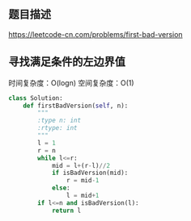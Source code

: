 ## 题目描述
https://leetcode-cn.com/problems/first-bad-version
## 寻找满足条件的左边界值
时间复杂度：O(logn)
空间复杂度：O(1)
```python
class Solution:
    def firstBadVersion(self, n):
        """
        :type n: int
        :rtype: int
        """
        l = 1
        r = n
        while l<=r:
            mid = l+(r-l)//2
            if isBadVersion(mid):
                r = mid-1
            else:
                l = mid+1
        if l<=n and isBadVersion(l):
            return l
```
